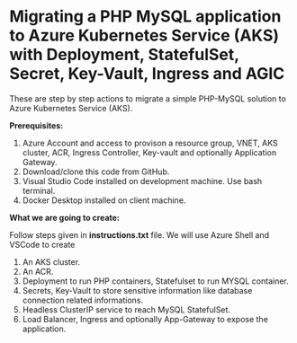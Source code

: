 # Migrating a PHP MySQL application to Azure Kubernetes Service (AKS) with Deployment, StatefulSet, Secret, Key-Vault, Ingress and AGIC
These are step by step actions to migrate a simple PHP-MySQL solution to Azure Kubernetes Service (AKS). 

<b>Prerequisites:</b>
1. Azure Account and access to provison a resource group, VNET, AKS cluster, ACR, Ingress Controller, Key-vault and optionally Application Gateway.
2. Download/clone this code from GitHub.
3. Visual Studio Code installed on development machine. Use bash terminal.
4. Docker Desktop installed on client machine.

<b>What we are going to create:</b>

Follow steps given in <b>instructions.txt</b> file. We will use Azure Shell and VSCode to create 
1. An AKS cluster. 
2. An ACR.
3. Deployment to run PHP containers, Statefulset to run MYSQL container.
4. Secrets, Key-Vault to store sensitive information like database connection related informations.
5. Headless ClusterIP service to reach MySQL StatefulSet.
5. Load Balancer, Ingress and optionally App-Gateway to expose the application.  
